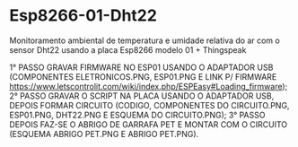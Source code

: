 # Esp8266-01-Dht22
Monitoramento ambiental de temperatura e umidade relativa do ar com o sensor Dht22 usando a placa Esp8266 modelo 01 + Thingspeak


1° PASSO
GRAVAR FIRMWARE NO ESP01 USANDO O ADAPTADOR USB (COMPONENTES ELETRONICOS.PNG, ESP01.PNG E LINK P/ FIRMWARE https://www.letscontrolit.com/wiki/index.php/ESPEasy#Loading_firmware);
2° PASSO 
GRAVAR O SCRIPT NA PLACA USANDO O ADAPTADOR USB, DEPOIS FORMAR CIRCUITO (CODIGO, COMPONENTES DO CIRCUITO.PNG, ESP01.PNG, DHT22.PNG E ESQUEMA DO CIRCUITO.PNG);
3° PASSO 
DEPOIS FAZ-SE O ABRIGO DE GARRAFA PET E MONTAR COM O CIRCUITO (ESQUEMA ABRIGO PET.PNG E ABRIGO PET.PNG).

